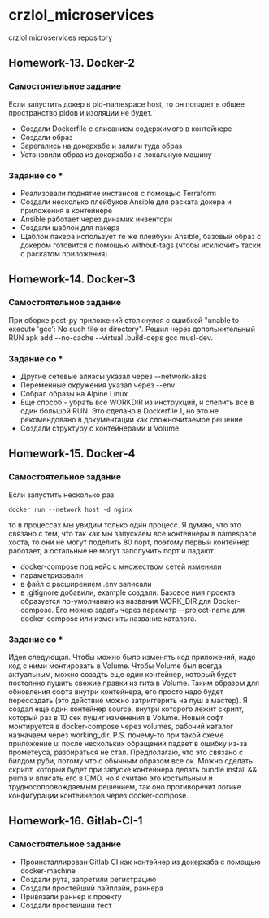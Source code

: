 # crzlol_microservices
crzlol microservices repository

## Homework-13. Docker-2
### Самостоятельное задание
Если запустить докер в pid-namespace host, то он попадет в общее пространство pidов и изоляции не будет.
 - Создали Dockerfile с описанием содержимого в контейнере
 - Создали образ
 - Зарегались на докерхабе и залили туда образ
 - Установили образ из докерхаба на локальную машину

### Задание со *
 - Реализовали поднятие инстансов с помощью Terraform
 - Создали несколько плейбуков Ansible для раската докера и приложения в контейнере
 - Ansible работает через динамик инвентори
 - Создали шаблон для пакера
 - Щаблон пакера использует те же плейбуки Ansible, базовый образ с докером готовится с помощью without-tags (чтобы исключить таски с раскатом приложения)

## Homework-14. Docker-3
### Самостоятельное задание
При сборке post-py приложений столкнулся с ошибкой "unable to execute 'gcc': No such file or directory".
Решил через допольнительный RUN apk add --no-cache --virtual .build-deps gcc musl-dev.

### Задание со *
 - Другие сетевые алиасы указал через --network-alias
 - Переменные окружения указал через --env
 - Собрал образы на Alpine Linux
 - Еще способ - убрать все WORKDIR из инструкций, и слепить все в один большой RUN. Это сделано в Dockerfile.1, но это не рекомендовано в документации как сложночитаемое решение
 - Создали структуру с контейнерами и Volume

 ## Homework-15. Docker-4
### Самостоятельное задание
Если запустить несколько раз
```
docker run --network host -d nginx
```
то в процессах мы увидим только один процесс. Я думаю, что это связано с тем, что так как мы запускаем все контейнеры в namespace хоста, то они не могут поделить 80 порт, поэтому
первый контейнер работает, а остальные не могут заполучить порт и падают.
 - docker-compose под кейс с множеством сетей изменили
 - параметризовали
 - в файл с расширением .env записали
 - в .gitignore добавили, example создали.
Базовое имя проекта образуется по-умолчанию из названия WORK_DIR для Docker-compose. Его можно задать через параметр --project-name для docker-compose или изменить название каталога.

### Задание со *
Идея следующая. Чтобы можно было изменять код приложений, надо код с ними монтировать в Volume. Чтобы Volume
был всегда актуальным, можно созадть еще один контейнер, который будет постоянно пушить свежие правки из гита
в Volume. Таким образом для обновления софта внутри контейнера, его просто надо будет пересоздать (это действие
можно затриггерить на пуш в мастер).
Я создал еще один контейнер source, внутри которого лежит скрипт, который раз в 10 сек пушит изменения в Volume.
Новый софт монтируется в docker-compose через volumes, рабочий каталог назначаем через working_dir.
P.S. почему-то при такой схеме приложение ui после нескольких обращений падает в ошибку из-за прометеуса,
разбираться не стал. Предполагаю, что это связано с билдом руби, потому что с обычным образом все ок.
Можно сделать скрипт, который будет при запуске контейнера делать bundle install && puma и вписать его в CMD, но
я считаю это костыльным и трудносопровождаемым решением, так оно противоречит логике конфигурации контейнеров
через docker-compose.

## Homework-16. Gitlab-CI-1
### Самостоятельное задание
 - Проинсталлирован Gitlab CI как контейнер из докерхаба с помощью docker-machine
 - Создали рута, запретили регистрацию
 - Создали простейший пайплайн, раннера
 - Привязали раннер к проекту
 - Создали простейший тест
